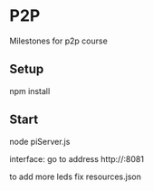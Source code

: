 # P2P
Milestones for p2p course

## Setup
npm install

## Start
node piServer.js

interface: go to address http://<ip>:8081

to add more leds fix resources.json
